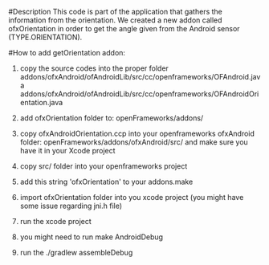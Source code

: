 #Description
This code is part of the application that gathers the information from the orientation.
We created a new addon called ofxOrientation in order to get the angle given from the Android sensor (TYPE.ORIENTATION).

#How to add getOrientation addon:
1. copy the source codes into the proper folder
	addons/ofxAndroid/ofAndroidLib/src/cc/openframeworks/OFAndroid.java
	addons/ofxAndroid/ofAndroidLib/src/cc/openframeworks/OFAndroidOrientation.java

2. add ofxOrientation folder to:
	openFrameworks/addons/

3. copy ofxAndroidOrientation.ccp into your openframeworks ofxAndroid folder:
	openFrameworks/addons/ofxAndroid/src/
	and make sure you have it in your Xcode project

4. copy src/ folder into your openframeworks project

5. add this string 'ofxOrientation' to your addons.make

6. import ofxOrientation folder into you xcode project
	(you might have some issue regarding jni.h file)

7. run the xcode project

8. you might need to run make AndroidDebug

9. run the ./gradlew assembleDebug

	
